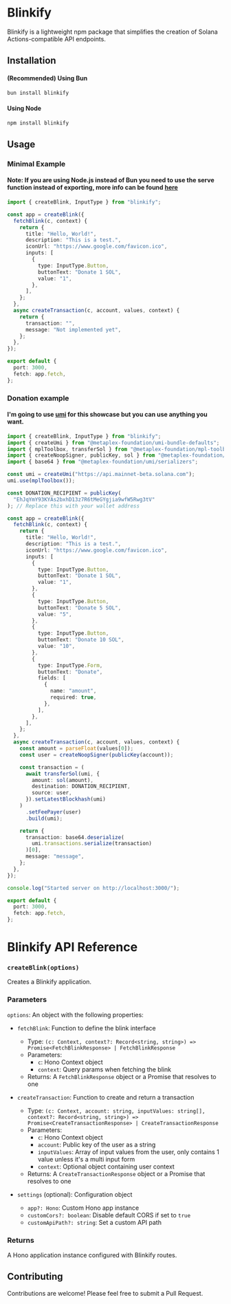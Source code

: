 # Blinkify

Blinkify is a lightweight npm package that simplifies the creation of Solana Actions-compatible API endpoints.

## Installation

#### (Recommended) Using Bun

```bash
bun install blinkify
```

#### Using Node

```bash
npm install blinkify
```

## Usage

### Minimal Example

#### Note: If you are using Node.js instead of Bun you need to use the serve function instead of exporting, more info can be found [here](https://hono.dev/docs/getting-started/nodejs)

```typescript
import { createBlink, InputType } from "blinkify";

const app = createBlink({
  fetchBlink(c, context) {
    return {
      title: "Hello, World!",
      description: "This is a test.",
      iconUrl: "https://www.google.com/favicon.ico",
      inputs: [
        {
          type: InputType.Button,
          buttonText: "Donate 1 SOL",
          value: "1",
        },
      ],
    };
  },
  async createTransaction(c, account, values, context) {
    return {
      transaction: "",
      message: "Not implemented yet",
    };
  },
});

export default {
  port: 3000,
  fetch: app.fetch,
};
```

### Donation example

#### I'm going to use [umi](https://developers.metaplex.com/umi/getting-started) for this showcase but you can use anything you want.

```typescript
import { createBlink, InputType } from "blinkify";
import { createUmi } from "@metaplex-foundation/umi-bundle-defaults";
import { mplToolbox, transferSol } from "@metaplex-foundation/mpl-toolbox";
import { createNoopSigner, publicKey, sol } from "@metaplex-foundation/umi";
import { base64 } from "@metaplex-foundation/umi/serializers";

const umi = createUmi("https://api.mainnet-beta.solana.com");
umi.use(mplToolbox());

const DONATION_RECIPIENT = publicKey(
  "EhJqYmY93KYAs2bxhD13z7R6tMeGYgjia9wfW5Rwg3tV"
); // Replace this with your wallet address

const app = createBlink({
  fetchBlink(c, context) {
    return {
      title: "Hello, World!",
      description: "This is a test.",
      iconUrl: "https://www.google.com/favicon.ico",
      inputs: [
        {
          type: InputType.Button,
          buttonText: "Donate 1 SOL",
          value: "1",
        },
        {
          type: InputType.Button,
          buttonText: "Donate 5 SOL",
          value: "5",
        },
        {
          type: InputType.Button,
          buttonText: "Donate 10 SOL",
          value: "10",
        },
        {
          type: InputType.Form,
          buttonText: "Donate",
          fields: [
            {
              name: "amount",
              required: true,
            },
          ],
        },
      ],
    };
  },
  async createTransaction(c, account, values, context) {
    const amount = parseFloat(values[0]);
    const user = createNoopSigner(publicKey(account));

    const transaction = (
      await transferSol(umi, {
        amount: sol(amount),
        destination: DONATION_RECIPIENT,
        source: user,
      }).setLatestBlockhash(umi)
    )
      .setFeePayer(user)
      .build(umi);

    return {
      transaction: base64.deserialize(
        umi.transactions.serialize(transaction)
      )[0],
      message: "message",
    };
  },
});

console.log("Started server on http://localhost:3000/");

export default {
  port: 3000,
  fetch: app.fetch,
};
```

# Blinkify API Reference

### `createBlink(options)`

Creates a Blinkify application.

### Parameters

`options`: An object with the following properties:

- `fetchBlink`: Function to define the blink interface

  - Type: `(c: Context, context?: Record<string, string>) => Promise<FetchBlinkResponse> | FetchBlinkResponse`
  - Parameters:
    - `c`: Hono Context object
    - `context`: Query params when fetching the blink
  - Returns: A `FetchBlinkResponse` object or a Promise that resolves to one

- `createTransaction`: Function to create and return a transaction

  - Type: `(c: Context, account: string, inputValues: string[], context?: Record<string, string>) => Promise<CreateTransactionResponse> | CreateTransactionResponse`
  - Parameters:
    - `c`: Hono Context object
    - `account`: Public key of the user as a string
    - `inputValues`: Array of input values from the user, only contains 1 value unless it's a multi input form
    - `context`: Optional object containing user context
  - Returns: A `CreateTransactionResponse` object or a Promise that resolves to one

- `settings` (optional): Configuration object
  - `app?: Hono`: Custom Hono app instance
  - `customCors?: boolean`: Disable default CORS if set to `true`
  - `customApiPath?: string`: Set a custom API path

### Returns

A Hono application instance configured with Blinkify routes.

## Contributing

Contributions are welcome! Please feel free to submit a Pull Request.
